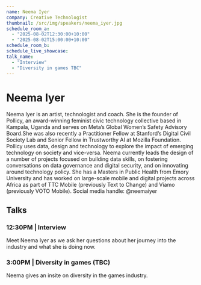 ```yaml
---
name: Neema Iyer
company: Creative Technologist
thumbnail: /src/img/speakers/neema_iyer.jpg
schedule_room_a:
  - "2025-08-02T12:30:00+10:00"
  - "2025-08-02T15:00:00+10:00"
schedule_room_b:
schedule_live_showcase:
talk_name:
  - "Interview"
  - "Diversity in games TBC"
---
```


# Neema Iyer

Neema Iyer is an artist, technologist and coach. She is the founder of Pollicy, an award-winning feminist civic technology collective based in Kampala, Uganda and serves on Meta’s Global Women’s Safety Advisory Board.She was also recently a Practitioner Fellow at Stanford’s Digital Civil Society Lab and Senior Fellow in Trustworthy AI at Mozilla Foundation. Pollicy uses data, design and technology to explore the impact of emerging technology on society and vice-versa. Neema currently leads the design of a number of projects focused on building data skills, on fostering conversations on data governance and digital security, and on innovating around technology policy. She has a Masters in Public Health from Emory University and has worked on large-scale mobile and digital projects across Africa as part of TTC Mobile (previously Text to Change) and Viamo (previously VOTO Mobile). Social media handle: @neemaiyer
## Talks

### 12:30PM | Interview
Meet Neema Iyer as we ask her questions about her journey into the industry and what she is doing now.

### 3:00PM | Diversity in games (TBC)
Neema gives an insite on diversity in the games industry.

